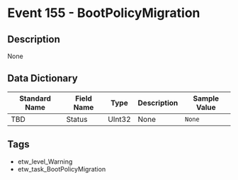 # Event 155 - BootPolicyMigration

## Description
None

## Data Dictionary
|Standard Name|Field Name|Type|Description|Sample Value|
|---|---|---|---|---|
|TBD|Status|UInt32|None|`None`|

## Tags
* etw_level_Warning
* etw_task_BootPolicyMigration